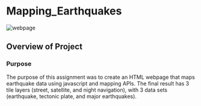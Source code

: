 # Mapping_Earthquakes

![webpage](https://github.com/Nveatch/plotly_chart/blob/main/static/images/webpage.png)

## Overview of Project

### Purpose
The purpose of this assignment was to create an HTML webpage that maps earthquake data using javascript and mapping APIs. The final result has 3 tile layers (street, satellite, and night navigation), with 3 data sets (earthquake, tectonic plate, and major earthquakes). 